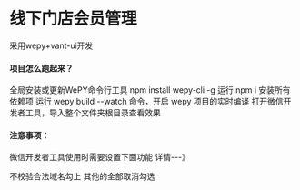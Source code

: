 # 线下门店会员管理

采用wepy+vant-ui开发

#### 项目怎么跑起来？

全局安装或更新WePY命令行工具
npm install wepy-cli -g
运行 npm i 安装所有依赖项
运行 wepy build --watch 命令，开启 wepy 项目的实时编译
打开微信开发者工具，导入整个文件夹根目录查看效果

#### 注意事项：

微信开发者工具使用时需要设置下面功能
详情---》

不校验合法域名勾上
其他的全部取消勾选


